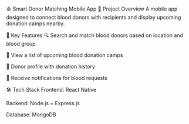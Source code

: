 🩸 Smart Donor Matching Mobile App
📌 Project Overview
A mobile app designed to connect blood donors with recipients and display upcoming donation camps nearby.

🚀 Key Features
🔍 Search and match blood donors based on location and blood group

📅 View a list of upcoming blood donation camps

👤 Donor profile with donation history

📢 Receive notifications for blood requests

🛠️ Tech Stack
Frontend: React Native

Backend: Node.js + Express.js

Database: MongoDB
